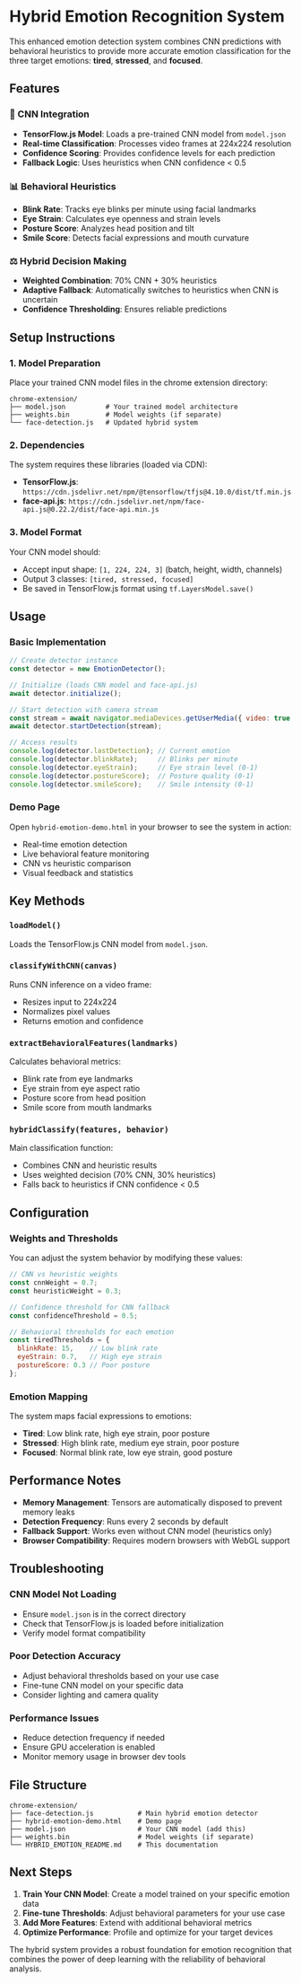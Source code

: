 # Hybrid Emotion Recognition System

This enhanced emotion detection system combines CNN predictions with behavioral heuristics to provide more accurate emotion classification for the three target emotions: **tired**, **stressed**, and **focused**.

## Features

### 🧠 CNN Integration
- **TensorFlow.js Model**: Loads a pre-trained CNN model from `model.json`
- **Real-time Classification**: Processes video frames at 224x224 resolution
- **Confidence Scoring**: Provides confidence levels for each prediction
- **Fallback Logic**: Uses heuristics when CNN confidence < 0.5

### 📊 Behavioral Heuristics
- **Blink Rate**: Tracks eye blinks per minute using facial landmarks
- **Eye Strain**: Calculates eye openness and strain levels
- **Posture Score**: Analyzes head position and tilt
- **Smile Score**: Detects facial expressions and mouth curvature

### ⚖️ Hybrid Decision Making
- **Weighted Combination**: 70% CNN + 30% heuristics
- **Adaptive Fallback**: Automatically switches to heuristics when CNN is uncertain
- **Confidence Thresholding**: Ensures reliable predictions

## Setup Instructions

### 1. Model Preparation
Place your trained CNN model files in the chrome extension directory:
```
chrome-extension/
├── model.json          # Your trained model architecture
├── weights.bin         # Model weights (if separate)
└── face-detection.js   # Updated hybrid system
```

### 2. Dependencies
The system requires these libraries (loaded via CDN):
- **TensorFlow.js**: `https://cdn.jsdelivr.net/npm/@tensorflow/tfjs@4.10.0/dist/tf.min.js`
- **face-api.js**: `https://cdn.jsdelivr.net/npm/face-api.js@0.22.2/dist/face-api.min.js`

### 3. Model Format
Your CNN model should:
- Accept input shape: `[1, 224, 224, 3]` (batch, height, width, channels)
- Output 3 classes: `[tired, stressed, focused]`
- Be saved in TensorFlow.js format using `tf.LayersModel.save()`

## Usage

### Basic Implementation
```javascript
// Create detector instance
const detector = new EmotionDetector();

// Initialize (loads CNN model and face-api.js)
await detector.initialize();

// Start detection with camera stream
const stream = await navigator.mediaDevices.getUserMedia({ video: true });
await detector.startDetection(stream);

// Access results
console.log(detector.lastDetection); // Current emotion
console.log(detector.blinkRate);     // Blinks per minute
console.log(detector.eyeStrain);     // Eye strain level (0-1)
console.log(detector.postureScore);  // Posture quality (0-1)
console.log(detector.smileScore);    // Smile intensity (0-1)
```

### Demo Page
Open `hybrid-emotion-demo.html` in your browser to see the system in action:
- Real-time emotion detection
- Live behavioral feature monitoring
- CNN vs heuristic comparison
- Visual feedback and statistics

## Key Methods

### `loadModel()`
Loads the TensorFlow.js CNN model from `model.json`.

### `classifyWithCNN(canvas)`
Runs CNN inference on a video frame:
- Resizes input to 224x224
- Normalizes pixel values
- Returns emotion and confidence

### `extractBehavioralFeatures(landmarks)`
Calculates behavioral metrics:
- Blink rate from eye landmarks
- Eye strain from eye aspect ratio
- Posture score from head position
- Smile score from mouth landmarks

### `hybridClassify(features, behavior)`
Main classification function:
- Combines CNN and heuristic results
- Uses weighted decision (70% CNN, 30% heuristics)
- Falls back to heuristics if CNN confidence < 0.5

## Configuration

### Weights and Thresholds
You can adjust the system behavior by modifying these values:

```javascript
// CNN vs heuristic weights
const cnnWeight = 0.7;
const heuristicWeight = 0.3;

// Confidence threshold for CNN fallback
const confidenceThreshold = 0.5;

// Behavioral thresholds for each emotion
const tiredThresholds = {
  blinkRate: 15,    // Low blink rate
  eyeStrain: 0.7,   // High eye strain
  postureScore: 0.3 // Poor posture
};
```

### Emotion Mapping
The system maps facial expressions to emotions:
- **Tired**: Low blink rate, high eye strain, poor posture
- **Stressed**: High blink rate, medium eye strain, poor posture
- **Focused**: Normal blink rate, low eye strain, good posture

## Performance Notes

- **Memory Management**: Tensors are automatically disposed to prevent memory leaks
- **Detection Frequency**: Runs every 2 seconds by default
- **Fallback Support**: Works even without CNN model (heuristics only)
- **Browser Compatibility**: Requires modern browsers with WebGL support

## Troubleshooting

### CNN Model Not Loading
- Ensure `model.json` is in the correct directory
- Check that TensorFlow.js is loaded before initialization
- Verify model format compatibility

### Poor Detection Accuracy
- Adjust behavioral thresholds based on your use case
- Fine-tune CNN model on your specific data
- Consider lighting and camera quality

### Performance Issues
- Reduce detection frequency if needed
- Ensure GPU acceleration is enabled
- Monitor memory usage in browser dev tools

## File Structure

```
chrome-extension/
├── face-detection.js           # Main hybrid emotion detector
├── hybrid-emotion-demo.html    # Demo page
├── model.json                  # Your CNN model (add this)
├── weights.bin                 # Model weights (if separate)
└── HYBRID_EMOTION_README.md    # This documentation
```

## Next Steps

1. **Train Your CNN Model**: Create a model trained on your specific emotion data
2. **Fine-tune Thresholds**: Adjust behavioral parameters for your use case
3. **Add More Features**: Extend with additional behavioral metrics
4. **Optimize Performance**: Profile and optimize for your target devices

The hybrid system provides a robust foundation for emotion recognition that combines the power of deep learning with the reliability of behavioral analysis.
